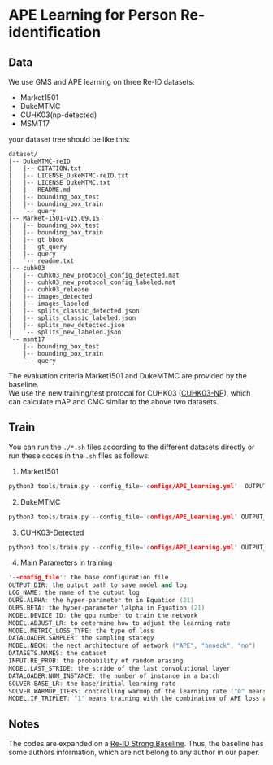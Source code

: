 APE Learning for Person Re-identification
=========

Data
---------
We use GMS and APE learning on three Re-ID datasets:    
- Market1501
- DukeMTMC
- CUHK03(np-detected)
- MSMT17

your dataset tree should be like this:

```
dataset/
|-- DukeMTMC-reID
|   |-- CITATION.txt
|   |-- LICENSE_DukeMTMC-reID.txt
|   |-- LICENSE_DukeMTMC.txt
|   |-- README.md
|   |-- bounding_box_test
|   |-- bounding_box_train
|   `-- query
|-- Market-1501-v15.09.15
|   |-- bounding_box_test
|   |-- bounding_box_train
|   |-- gt_bbox
|   |-- gt_query
|   |-- query
|   `-- readme.txt
|-- cuhk03
|   |-- cuhk03_new_protocol_config_detected.mat
|   |-- cuhk03_new_protocol_config_labeled.mat
|   |-- cuhk03_release
|   |-- images_detected
|   |-- images_labeled
|   |-- splits_classic_detected.json
|   |-- splits_classic_labeled.json
|   |-- splits_new_detected.json
|   `-- splits_new_labeled.json
`-- msmt17
    |-- bounding_box_test
    |-- bounding_box_train
    `-- query
```
The evaluation criteria Market1501 and DukeMTMC are provided by the baseline.     
We use the new training/test protocal for CUHK03 ([CUHK03-NP](https://github.com/zhunzhong07/person-re-ranking/tree/master/CUHK03-NP)), which can calculate mAP and CMC similar to the above two datasets.

Train
---------
You can run the `./*.sh` files according to the different datasets directly or run these codes in the `.sh` files as follows:
1. Market1501   

```cpp
python3 tools/train.py --config_file='configs/APE_Learning.yml'  OUTPUT_DIR "/data/Checkpoints/ReID_Strong_BL/Market1501" LOG_NAME "log_test.txt" OURS.ALPHA "20.0" OURS.BETA "0.5" MODEL.DEVICE_ID "'0'" MODEL.ADJUST_LR "off"   MODEL.METRIC_LOSS_TYPE "ours" DATALOADER.SAMPLER "ours" MODEL.NECK "APE" DATASETS.NAMES "'market1501'"  INPUT.RE_PROB "0.7"  MODEL.LAST_STRIDE "1" DATALOADER.NUM_INSTANCE "8" SOLVER.BASE_LR "3.5e-4" SOLVER.WARMUP_ITERS "0" MODEL.IF_TRIPLET "no"
```

2. DukeMTMC   

```cpp
python3 tools/train.py --config_file='configs/APE_Learning.yml' OUTPUT_DIR "/data/Checkpoints/ReID_Strong_BL/Duke" LOG_NAME "log_test.txt" OURS.ALPHA "18.0" OURS.BETA "0.5" MODEL.DEVICE_ID "'1'" MODEL.ADJUST_LR "off" MODEL.METRIC_LOSS_TYPE "ours" DATALOADER.SAMPLER "ours" MODEL.NECK "APE" DATASETS.NAMES "'dukemtmc'"  INPUT.RE_PROB "0.5"  MODEL.LAST_STRIDE "1" DATALOADER.NUM_INSTANCE "8" SOLVER.BASE_LR "3.5e-4" SOLVER.WARMUP_ITERS "0" MODEL.IF_TRIPLET "no"
```

3. CUHK03-Detected    

```cpp
python3 tools/train.py --config_file='configs/APE_Learning.yml' OUTPUT_DIR "/data/Checkpoints/ReID_Strong_BL/cuhk03" LOG_NAME "log_test.txt" OURS.ALPHA "8.0" OURS.BETA "0.5" MODEL.DEVICE_ID "'1'" MODEL.ADJUST_LR "off" MODEL.METRIC_LOSS_TYPE "ours" DATALOADER.SAMPLER "ours" MODEL.NECK "APE" DATASETS.NAMES "'cuhk03'"  INPUT.RE_PROB "0.5"  MODEL.LAST_STRIDE "1" DATALOADER.NUM_INSTANCE "8" SOLVER.BASE_LR "3.5e-4" SOLVER.WARMUP_ITERS "0" MODEL.IF_TRIPLET "no"
```

4. Main Parameters in training
```cpp
'--config_file': the base configuration file
OUTPUT_DIR: the output path to save model and log
LOG_NAME: the name of the output log
OURS.ALPHA: the hyper-parameter tn in Equation (21)
OURS.BETA: the hyper-parameter \alpha in Equation (21)
MODEL.DEVICE_ID: the gpu number to train the network
MODEL.ADJUST_LR: to determine how to adjust the learning rate
MODEL.METRIC_LOSS_TYPE: the type of loss
DATALOADER.SAMPLER: the sampling stategy
MODEL.NECK: the nect architecture of network ("APE", "bnneck", "no")
DATASETS.NAMES: the dataset
INPUT.RE_PROB: the probability of random erasing
MODEL.LAST_STRIDE: the stride of the last convolutional layer
DATALOADER.NUM_INSTANCE: the number of instance in a batch
SOLVER.BASE_LR: the base/initial learning rate
SOLVER.WARMUP_ITERS: controlling warmup of the learning rate ("0" means no warmup)
MODEL.IF_TRIPLET: "1" means training with the combination of APE loss and triplet loss; "0" means training with the individual APE loss
```

Notes
---------
The codes are expanded on a [Re-ID Strong Baseline](https://github.com/michuanhaohao/reid-strong-baseline). Thus, the baseline has some authors information, which are not belong to any author in our paper.
